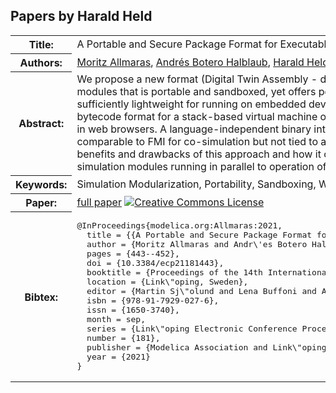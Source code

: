 ## Papers by Harald Held
<table><tr><th>Title:</th>
<td>A Portable and Secure Package Format for Executable Simulation Modules based on WebAssembly</td>
</tr>
<tr><th>Authors:</th>
<td>
<a href="/proceedings/authors/MoritzAllmaras">Moritz Allmaras</a>, <a href="/proceedings/authors/AndresBoteroHalblaub">Andrés Botero Halblaub</a>, <a href="/proceedings/authors/HaraldHeld">Harald Held</a> and <a href="/proceedings/authors/TimSchenk">Tim Schenk</a></td>
</tr>
<tr><th>Abstract:</th>
<td>We propose a new format (Digital Twin Assembly - dtasm) for self-contained executable co-simulation modules that is portable and sandboxed, yet offers performance close to native machine code and is sufficiently lightweight for running on embedded devices. Dtasm is based on WebAssembly, a standardized bytecode format for a stack-based virtual machine originally developed for high-performance computations in web browsers. A language-independent binary interface for such modules is described that is functionally comparable to FMI for co-simulation but not tied to a particular programming language. We discuss the benefits and drawbacks of this approach and how it can address some specific issues for executable simulation modules running in parallel to operation of real systems.</td></tr>
<tr><th>Keywords:</th>
<td>Simulation Modularization, Portability, Sandboxing, WebAssembly</td></tr>
<tr><th>Paper:</th>
<td><a href="https://doi.org/10.3384/ecp21181443">full paper</a> <a rel="license" href="http://creativecommons.org/licenses/by/4.0/"><img alt="Creative Commons License" style="border-width:0" src="https://i.creativecommons.org/l/by/4.0/80x15.png" /></a></td>
</tr>
<tr><th>Bibtex:</th>
<td><pre>
@InProceedings{modelica.org:Allmaras:2021,
  title = {{A Portable and Secure Package Format for Executable Simulation Modules based on WebAssembly}},
  author = {Moritz Allmaras and Andr\&#x27;es Botero Halblaub and Harald Held and Tim Schenk},
  pages = {443--452},
  doi = {10.3384/ecp21181443},
  booktitle = {Proceedings of the 14th International Modelica Conference},
  location = {Link\&quot;oping, Sweden},
  editor = {Martin Sj\&quot;olund and Lena Buffoni and Adrian Pop and Lennart Ochel},
  isbn = {978-91-7929-027-6},
  issn = {1650-3740},
  month = sep,
  series = {Link\&quot;oping Electronic Conference Proceedings},
  number = {181},
  publisher = {Modelica Association and Link\&quot;oping University Electronic Press},
  year = {2021}
}
</pre></td></tr>
</table><br>
